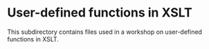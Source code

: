 # User-defined functions in XSLT

This subdirectory contains files used in a workshop on user-defined functions in XSLT. 